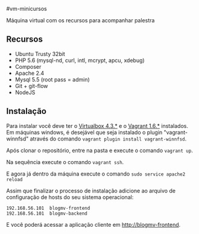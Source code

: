 #vm-minicursos

Máquina virtual com os recursos para acompanhar palestra

## Recursos

* Ubuntu Trusty 32bit
* PHP 5.6 (mysql-nd, curl, intl, mcrypt, apcu, xdebug)
* Composer
* Apache 2.4
* Mysql 5.5 (root pass = admin)
* Git + git-flow
* NodeJS

## Instalação

Para instalar você deve ter o [Virtualbox 4.3.*](https://www.virtualbox.org) e o [Vagrant 1.6.*](https://www.vagrantup.com) instalados.
Em máquinas windows, é desejável que seja instalado o plugin "vagrant-winnfsd" através do comando ```vagrant plugin install vagrant-winnfsd```.


Após clonar o repositório, entre na pasta e execute o comando ```vagrant up```.

Na sequência execute o comando ```vagrant ssh```.

E agora já dentro da máquina execute o comando ```sudo service apache2 reload```

Assim que finalizar o processo de instalação adicione ao arquivo de configuração de hosts do seu sistema operacional:

```
192.168.56.101  blogmv-frontend
192.168.56.101  blogmv-backend
```

E você poderá acessar a aplicação cliente em [http://blogmv-frontend](http://blogmv-frontend).

